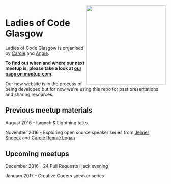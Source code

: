 <img align="right" width="250px" src="https://cloud.githubusercontent.com/assets/8995723/12703902/58324a9e-c846-11e5-9f8f-49326881efaf.gif">

# Ladies of Code Glasgow

Ladies of Code Glasgow is organised by [Carole](https://twitter.com/crgrieve) and [Angie](https://twitter.com/lalamaguire).

**To find out when and where our next meetup is, please take a look at [our page on meetup.com](http://www.meetup.com/Ladies-of-Code-Glasgow)**.

Our new website is in the process of being developed but for now we're using this repo for past presentations and sharing resources.

## Previous meetup materials

August 2016 - Launch & Lightning talks 

November 2016 - Exploring open source speaker series from [Jelmer Snoeck](https://twitter.com/jelmersnoeck) and [Carole Rennie Logan](https://twitter.com/crgrieve)

## Upcoming meetups 

December 2016 - 24 Pull Requests Hack evening

January 2017 - Creative Coders speaker series 
